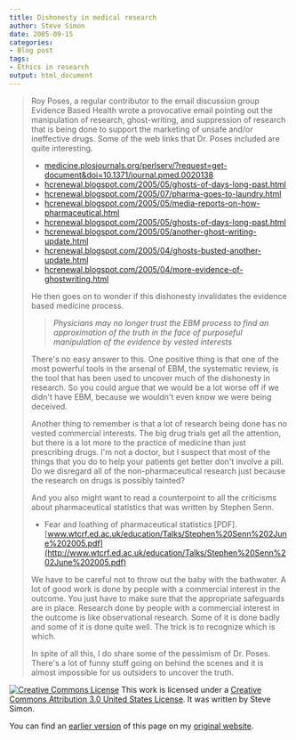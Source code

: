```yaml
---
title: Dishonesty in medical research
author: Steve Simon
date: 2005-09-15
categories:
- Blog post
tags:
- Ethics in research
output: html_document
---
```

> Roy Poses, a regular contributor to the email discussion group
> Evidence Based Health wrote a provocative email pointing out the
> manipulation of research, ghost-writing, and suppression of research
> that is being done to support the marketing of unsafe and/or
> ineffective drugs. Some of the web links that Dr. Poses included are
> quite interesting.
>
> -   [medicine.plosjournals.org/perlserv/?request=get-document&doi=10.1371/journal.pmed.0020138](http://medicine.plosjournals.org/perlserv/?request=get-document&doi=10.1371/journal.pmed.0020138)
> -   [hcrenewal.blogspot.com/2005/05/ghosts-of-days-long-past.html](http://hcrenewal.blogspot.com/2005/05/ghosts-of-days-long-past.html)
> -   [hcrenewal.blogspot.com/2005/07/pharma-goes-to-laundry.html](http://hcrenewal.blogspot.com/2005/07/pharma-goes-to-laundry.html)
> -   [hcrenewal.blogspot.com/2005/05/media-reports-on-how-pharmaceutical.html](http://hcrenewal.blogspot.com/2005/05/media-reports-on-how-pharmaceutical.html)
> -   [hcrenewal.blogspot.com/2005/05/ghosts-of-days-long-past.html](http://hcrenewal.blogspot.com/2005/05/ghosts-of-days-long-past.html)
> -   [hcrenewal.blogspot.com/2005/05/another-ghost-writing-update.html](http://hcrenewal.blogspot.com/2005/05/another-ghost-writing-update.html)
> -   [hcrenewal.blogspot.com/2005/04/ghosts-busted-another-update.html](http://hcrenewal.blogspot.com/2005/04/ghosts-busted-another-update.html)
> -   [hcrenewal.blogspot.com/2005/04/more-evidence-of-ghostwriting.html](http://hcrenewal.blogspot.com/2005/04/more-evidence-of-ghostwriting.html)
>
> He then goes on to wonder if this dishonesty invalidates the evidence
> based medicine process.
>
> > *Physicians may no longer trust the EBM process to find an
> > approximation of the truth in the face of purposeful manipulation of
> > the evidence by vested interests*
>
> There\'s no easy answer to this. One positive thing is that one of the
> most powerful tools in the arsenal of EBM, the systematic review, is
> the tool that has been used to uncover much of the dishonesty in
> research. So you could argue that we would be a lot worse off if we
> didn\'t have EBM, because we wouldn\'t even know we were being
> deceived.
>
> Another thing to remember is that a lot of research being done has no
> vested commercial interests. The big drug trials get all the
> attention, but there is a lot more to the practice of medicine than
> just prescribing drugs. I\'m not a doctor, but I suspect that most of
> the things that you do to help your patients get better don\'t involve
> a pill. Do we disregard all of the non-pharmaceutical research just
> because the research on drugs is possibly tainted?
>
> And you also might want to read a counterpoint to all the criticisms
> about pharmaceutical statistics that was written by Stephen Senn.
>
> -   Fear and loathing of pharmaceutical statistics \[PDF\].
>     [www.wtcrf.ed.ac.uk/education/Talks/Stephen%20Senn%202June%202005.pdf](http://www.wtcrf.ed.ac.uk/education/Talks/Stephen%20Senn%202June%202005.pdf)
>
> We have to be careful not to throw out the baby with the bathwater. A
> lot of good work is done by people with a commercial interest in the
> outcome. You just have to make sure that the appropriate safeguards
> are in place. Research done by people with a commercial interest in
> the outcome is like observational research. Some of it is done badly
> and some of it is done quite well. The trick is to recognize which is
> which.
>
> In spite of all this, I do share some of the pessimism of Dr. Poses.
> There\'s a lot of funny stuff going on behind the scenes and it is
> almost impossible for us outsiders to uncover the truth.

[![Creative Commons
License](http://i.creativecommons.org/l/by/3.0/us/80x15.png)](http://creativecommons.org/licenses/by/3.0/us/)
This work is licensed under a [Creative Commons Attribution 3.0 United
States License](http://creativecommons.org/licenses/by/3.0/us/). It was
written by Steve Simon.

You can find an [earlier version](http://www.pmean.com/05/DishonestyResearch.html) of this page on my [original website](http://www.pmean.com/original_site.html).
